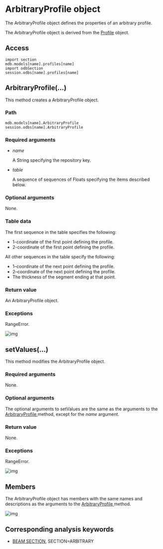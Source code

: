 # ArbitraryProfile object

The ArbitraryProfile object defines the properties of an arbitrary profile.

The ArbitraryProfile object is derived from the [Profile](https://help.3ds.com/2021/English/DSSIMULIA_Established/SIMACAEKERRefMap/simaker-c-profilepyc.htm?ContextScope=all) object.

## Access

```
import section
mdb.models[name].profiles[name]
import odbSection
session.odbs[name].profiles[name]
```

## ArbitraryProfile(...)



This method creates a ArbitraryProfile object.



### Path

```
mdb.models[name].ArbitraryProfile
session.odbs[name].ArbitraryProfile
```

### Required arguments

- *name*

  A String specifying the repository key.

- *table*

  A sequence of sequences of Floats specifying the items described below.

### Optional arguments

None.

### Table data

The first sequence in the table specifies the following:

- 1-coordinate of the first point defining the profile.
- 2-coordinate of the first point defining the profile.

All other sequences in the table specify the following:

- 1–coordinate of the next point defining the profile.
- 2–coordinate of the next point defining the profile.
- The thickness of the segment ending at that point.

### Return value

An ArbitraryProfile object.

### Exceptions

RangeError.

![img](https://help.3ds.com/2021/English/DSSIMULIA_Established/IconsReference/butix_top_wline.png)

## setValues(...)



This method modifies the ArbitraryProfile object.



### Required arguments

None.

### Optional arguments

The optional arguments to setValues are the same as the arguments to the [ArbitraryProfile ](https://help.3ds.com/2021/English/DSSIMULIA_Established/SIMACAEKERRefMap/simaker-c-arbitraryprofilepyc.htm?ContextScope=all#simaker-arbitraryprofilearbitraryprofilepyc)method, except for the *name* argument.

### Return value

None.

### Exceptions

RangeError.

![img](https://help.3ds.com/2021/English/DSSIMULIA_Established/IconsReference/butix_top_wline.png)

## Members

The ArbitraryProfile object has members with the same names and descriptions as the arguments to the [ArbitraryProfile ](https://help.3ds.com/2021/English/DSSIMULIA_Established/SIMACAEKERRefMap/simaker-c-arbitraryprofilepyc.htm?ContextScope=all#simaker-arbitraryprofilearbitraryprofilepyc)method.

![img](https://help.3ds.com/2021/English/DSSIMULIA_Established/IconsReference/butix_top_wline.png)

## Corresponding analysis keywords

- [BEAM SECTION](https://help.3ds.com/2021/English/DSSIMULIA_Established/SIMACAEKEYRefMap/simakey-r-beamsection.htm?ContextScope=all#simakey-r-beamsection), SECTION=ARBITRARY